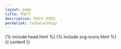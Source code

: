 ```yaml
---
layout: page
title: 학보사
description: 학보사 컨텐츠
permalink: /scholarship/
---
```


<html lang="KR" itemscope itemtype="http://schema.org/WebPage">
    {% include head.html %}
    <body class="main-page has-push-menu">
        {% include svg-icons.html %}
        <section class="content">
            {{ content }}
        </section>
    </body>
</html>
